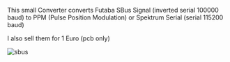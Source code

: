 This small Converter converts Futaba SBus Signal (inverted serial 100000 baud) to PPM (Pulse Position Modulation) or Spektrum Serial (serial 115200 baud)

I also sell them for 1 Euro (pcb only)

![sbus](https://raw.github.com/sebseb7/SbusToPPM/master/sbus.jpg)
